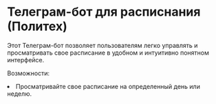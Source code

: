 <h1>Телеграм-бот для расписнания (Политех)</h1>
Этот Телеграм-бот позволяет пользователям легко управлять и просматривать свое расписание в удобном и интуитивно понятном интерфейсе.

<lu>Возможности:
<li>Просматривайте свое расписание на определенный день или неделю.</li>


